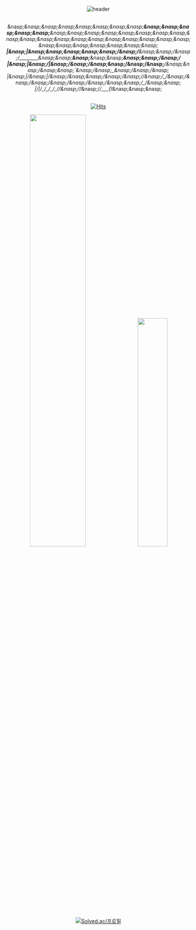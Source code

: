 <div align="center">

![header](https://capsule-render.vercel.app/api?type=waving&height=180&color=282A36&&fontAlignY=35&section=header&text=lakP44's%20Github&fontColor=ffffff&fontSize=70&&animation=fadeIn)
  
</br>&nasp;_&nasp;&nasp;&nasp;&nasp;&nasp;&nasp;&nasp;__&nasp;&nasp;&nasp;&nasp;&nasp;__&nasp;&nasp;&nasp;&nasp;&nasp;&nasp;&nasp;&nasp;&nasp;&nasp;&nasp;&nasp;&nasp;&nasp;&nasp;&nasp;&nasp;&nasp;&nasp;&nasp;&nasp;&nasp;&nasp;&nasp;&nasp;&nasp;__</br>|&nasp;|&nasp;&nasp;&nasp;&nasp;&nasp;/&nasp;/__&nasp;&nasp;/&nasp;/________&nasp;&nasp;____&nasp;___&nasp;&nasp;___&nasp;&nasp;/&nasp;/</br>|&nasp;|&nasp;/|&nasp;/&nasp;/&nasp;_&nasp;\/&nasp;/&nasp;___/&nasp;__&nasp;\/&nasp;__&nasp;`__&nasp;\/&nasp;_&nasp;\/&nasp;/&nasp;</br>|&nasp;|/&nasp;|/&nasp;/&nasp;&nasp;__/&nasp;/&nasp;/__/&nasp;/_/&nasp;/&nasp;/&nasp;/&nasp;/&nasp;/&nasp;/&nasp;&nasp;__/_/&nasp;&nasp;</br>|__/|__/\___/_/\___/\____/_/&nasp;/_/&nasp;/_/\___(_)&nasp;&nasp;&nasp;</br></br>

[![Hits](https://hits.seeyoufarm.com/api/count/incr/badge.svg?url=https%3A%2F%2Fgithub.com%2FlakP44&count_bg=%23DD6387&title_bg=%23282A36&icon=&icon_color=%23E7E7E7&title=%EB%B0%A9%EB%AC%B8%EC%9E%90&edge_flat=false)](https://hits.seeyoufarm.com)


<div class='container'>
<img style="height: auto; width: 55%;" class="img" src="https://github-readme-stats.vercel.app/api?username=lakP44&show_icons=true&theme=dracula&border_color=00000000" />
&nbsp;
&nbsp;
<img style="height: auto; width: 40%;" class="img" src="https://github-readme-stats.vercel.app/api/top-langs/?username=lakP44&theme=dracula&langs_count=8&layout=compact&border_color=00000000" /></div>

</br>
</br>

[![Solved.ac/프로필](http://mazassumnida.wtf/api/v2/generate_badge?boj=lak5000)](https://solved.ac/profile/lak5000)

</div>
<!--**lakP44/lakP44** is a ✨ _special_ ✨ repository because its `README.md` (this file) appears on your GitHub profile.

Here are some ideas to get you started:

- 🔭 I’m currently working on ...
- 🌱 I’m currently learning ...
- 👯 I’m looking to collaborate on ...
- 🤔 I’m looking for help with ...
- 💬 Ask me about ...
- 📫 How to reach me: ...
- 😄 Pronouns: ...
- ⚡ Fun fact: ...
-->
